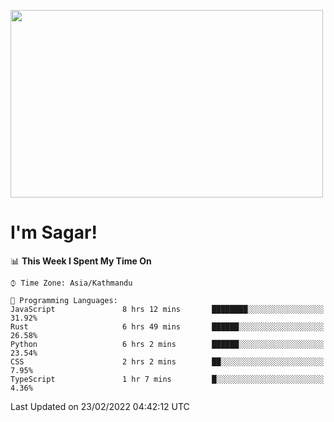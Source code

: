 
<img src="https://media.giphy.com/media/3ornk57KwDXf81rjWM/giphy.gif" width="500" height="300" frameBorder="0" class="giphy-embed" allowFullScreen></img>

#   I'm Sagar!

<!--START_SECTION:waka-->
📊 **This Week I Spent My Time On** 

```text
⌚︎ Time Zone: Asia/Kathmandu

💬 Programming Languages: 
JavaScript               8 hrs 12 mins       ████████░░░░░░░░░░░░░░░░░   31.92% 
Rust                     6 hrs 49 mins       ██████░░░░░░░░░░░░░░░░░░░   26.58% 
Python                   6 hrs 2 mins        ██████░░░░░░░░░░░░░░░░░░░   23.54% 
CSS                      2 hrs 2 mins        ██░░░░░░░░░░░░░░░░░░░░░░░   7.95% 
TypeScript               1 hr 7 mins         █░░░░░░░░░░░░░░░░░░░░░░░░   4.36%

```


 Last Updated on 23/02/2022 04:42:12 UTC
<!--END_SECTION:waka-->
